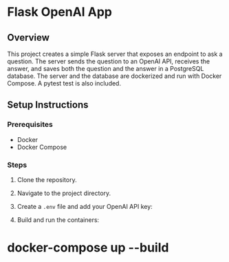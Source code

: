 # Flask OpenAI App

## Overview
This project creates a simple Flask server that exposes an endpoint to ask a question. The server sends the question to an OpenAI API, receives the answer, and saves both the question and the answer in a PostgreSQL database. The server and the database are dockerized and run with Docker Compose. A pytest test is also included.

## Setup Instructions

### Prerequisites
- Docker
- Docker Compose

### Steps
1. Clone the repository.
2. Navigate to the project directory.
3. Create a `.env` file and add your OpenAI API key:

4. Build and run the containers:
# docker-compose up --build
